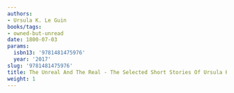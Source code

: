 ```yaml
---
authors:
- Ursula K. Le Guin
books/tags:
- owned-but-unread
date: 1800-07-03
params:
  isbn13: '9781481475976'
  year: '2017'
slug: '9781481475976'
title: The Unreal And The Real - The Selected Short Stories Of Ursula K. Le Guin
weight: 1
---
```


<!--more-->